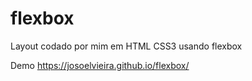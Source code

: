 # flexbox
 Layout codado por mim em HTML CSS3 usando flexbox

Demo
https://josoelvieira.github.io/flexbox/
